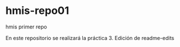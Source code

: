 # hmis-repo01
hmis primer repo

En este repositorio se realizará la práctica 3.
Edición de readme-edits
